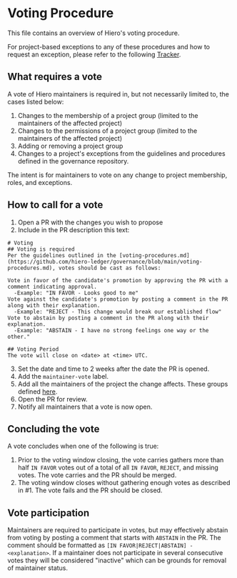# Voting Procedure

This file contains an overview of Hiero's voting procedure.

For project-based exceptions to any of these procedures and how to request an exception, please refer to the following [Tracker](https://github.com/hiero-ledger/governance/blob/main/project-rules-exceptions.md).
                                                                                                                                 
## What requires a vote
                                                                                                                                 
A vote of Hiero maintainers is required in, but not necessarily limited to, the cases listed below:

1. Changes to the membership of a project group (limited to the maintainers of the affected project)
2. Changes to the permissions of a project group (limited to the maintainers of the affected project)
3. Adding or removing a project group
4. Changes to a project's exceptions from the guidelines and procedures defined in the governance repository.

The intent is for maintainers to vote on any change to project membership, roles, and exceptions.

## How to call for a vote

1. Open a PR with the changes you wish to propose
2. Include in the PR description this text:

```
# Voting
## Voting is required
Per the guidelines outlined in the [voting-procedures.md](https://github.com/hiero-ledger/governance/blob/main/voting-procedures.md), votes should be cast as follows:

Vote in favor of the candidate's promotion by approving the PR with a comment indicating approval.
  -Example: "IN FAVOR - Looks good to me"
Vote against the candidate's promotion by posting a comment in the PR along with their explanation.
  -Example: "REJECT - This change would break our established flow"
Vote to abstain by posting a comment in the PR along with their explanation.
  -Example: "ABSTAIN - I have no strong feelings one way or the other."

## Voting Period
The vote will close on <date> at <time> UTC.
```

3. Set the date and time to 2 weeks after the date the PR is opened.
4. Add the `maintainer-vote` label.
5. Add all the maintainers of the project the change affects. These groups defined [here](https://github.com/hiero-ledger/governance/blob/main/config.yaml).
6. Open the PR for review.
7. Notify all maintainers that a vote is now open.

## Concluding the vote

A vote concludes when one of the following is true:

1. Prior to the voting window closing, the vote carries gathers more than half `IN FAVOR` votes out of a total of all `IN FAVOR`, `REJECT`, and missing votes. The vote carries and the PR should be merged.
2. The voting window closes without gathering enough votes as described in #1. The vote fails and the PR should be closed.

## Vote participation

Maintainers are required to participate in votes, but may effectively abstain from voting by posting a comment that starts with `ABSTAIN` in the PR. The comment should be formatted as `[IN FAVOR|REJECT|ABSTAIN] - <explanation>`.  If a maintainer does not participate in several consecutive votes they will be considered "inactive" which can be grounds for removal of maintainer status.
